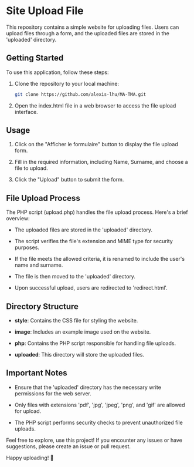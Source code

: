 # Site Upload File

This repository contains a simple website for uploading files. Users can upload files through a form, and the uploaded files are stored in the 'uploaded' directory.

## Getting Started

To use this application, follow these steps:

1. Clone the repository to your local machine:

    ```bash
    git clone https://github.com/alexis-lhu/MA-TMA.git
    ```

2. Open the index.html file in a web browser to access the file upload interface.

## Usage

1. Click on the "Afficher le formulaire" button to display the file upload form.

2. Fill in the required information, including Name, Surname, and choose a file to upload.

3. Click the "Upload" button to submit the form.

## File Upload Process

The PHP script (upload.php) handles the file upload process. Here's a brief overview:

- The uploaded files are stored in the 'uploaded' directory.

- The script verifies the file's extension and MIME type for security purposes.

- If the file meets the allowed criteria, it is renamed to include the user's name and surname.

- The file is then moved to the 'uploaded' directory.

- Upon successful upload, users are redirected to 'redirect.html'.

## Directory Structure

- **style**: Contains the CSS file for styling the website.

- **image**: Includes an example image used on the website.

- **php**: Contains the PHP script responsible for handling file uploads.

- **uploaded**: This directory will store the uploaded files.

## Important Notes

- Ensure that the 'uploaded' directory has the necessary write permissions for the web server.

- Only files with extensions 'pdf', 'jpg', 'jpeg', 'png', and 'gif' are allowed for upload.

- The PHP script performs security checks to prevent unauthorized file uploads.

Feel free to explore, use this project! If you encounter any issues or have suggestions, please create an issue or pull request.

Happy uploading! 🚀
